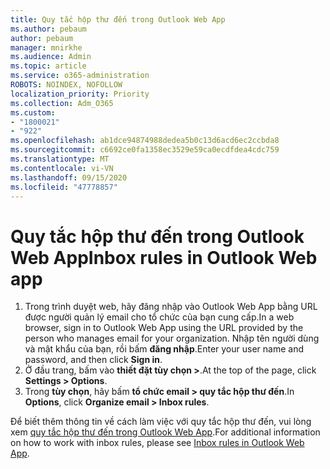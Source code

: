 ```yaml
---
title: Quy tắc hộp thư đến trong Outlook Web App
ms.author: pebaum
author: pebaum
manager: mnirkhe
ms.audience: Admin
ms.topic: article
ms.service: o365-administration
ROBOTS: NOINDEX, NOFOLLOW
localization_priority: Priority
ms.collection: Adm_O365
ms.custom:
- "1800021"
- "922"
ms.openlocfilehash: ab1dce94874988dedea5b0c13d6acd6ec2ccbda8
ms.sourcegitcommit: c6692ce0fa1358ec3529e59ca0ecdfdea4cdc759
ms.translationtype: MT
ms.contentlocale: vi-VN
ms.lasthandoff: 09/15/2020
ms.locfileid: "47778857"
---
```

# <a name="inbox-rules-in-outlook-web-app"></a><span data-ttu-id="14d55-102">Quy tắc hộp thư đến trong Outlook Web App</span><span class="sxs-lookup"><span data-stu-id="14d55-102">Inbox rules in Outlook Web app</span></span>

1. <span data-ttu-id="14d55-103">Trong trình duyệt web, hãy đăng nhập vào Outlook Web App bằng URL được người quản lý email cho tổ chức của bạn cung cấp.</span><span class="sxs-lookup"><span data-stu-id="14d55-103">In a web browser, sign in to Outlook Web App using the URL provided by the person who manages email for your organization.</span></span> <span data-ttu-id="14d55-104">Nhập tên người dùng và mật khẩu của bạn, rồi bấm **đăng nhập**.</span><span class="sxs-lookup"><span data-stu-id="14d55-104">Enter your user name and password, and then click **Sign in**.</span></span>
2. <span data-ttu-id="14d55-105">Ở đầu trang, bấm vào **thiết đặt tùy chọn >**.</span><span class="sxs-lookup"><span data-stu-id="14d55-105">At the top of the page, click **Settings > Options**.</span></span>
3. <span data-ttu-id="14d55-106">Trong **tùy chọn**, hãy bấm **tổ chức email > quy tắc hộp thư đến**.</span><span class="sxs-lookup"><span data-stu-id="14d55-106">In **Options**, click **Organize email > Inbox rules**.</span></span>

<span data-ttu-id="14d55-107">Để biết thêm thông tin về cách làm việc với quy tắc hộp thư đến, vui lòng xem [quy tắc hộp thư đến trong Outlook Web App](https://support.office.com/article/inbox-rules-in-outlook-web-app-edea3d17-00c9-434b-b9b7-26ee8d9f5622).</span><span class="sxs-lookup"><span data-stu-id="14d55-107">For additional information on how to work with inbox rules, please see [Inbox rules in Outlook Web App](https://support.office.com/article/inbox-rules-in-outlook-web-app-edea3d17-00c9-434b-b9b7-26ee8d9f5622).</span></span>
